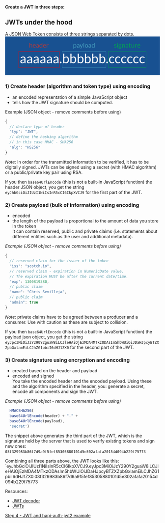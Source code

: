 #### Create a JWT in three steps:

## JWTs under the hood

A JSON Web Token consists of three strings separated by dots.
![JWT structure](./imgs/jwt_structure.png)

### 1) Create header (algorithm and token type) using encoding
- an encoded representation of a simple JavaScript object
- tells how the JWT signature should be computed.

Example (JSON object - remove comments before using)
```javascript
{
  // declare type of header
  "typ": "JWT",
  // define the hashing algorithm
  // in this case HMAC - SHA256
  "alg": "HS256"
}
```
*Note*: In order for the transmitted information to be verified, it has to be digitally signed. JWTs can be signed using a secret (with HMAC algorithm) or a public/private key pair using RSA.

If you then `base64UrlEncode` (this is not a built-in JavaScript function) the header JSON object, you get the string `eyJhbGciOiJIUzI1NiIsInR5cCI6IkpXVCJ9` for the first part of the JWT.

### 2) Create payload (bulk of information) using encoding

- encoded
- the length of the payload is proportional to the amount of data you store in the token  
It can contain reserved, public and private claims (i.e. statements about different entities such as the user and additional metadata).  

*Example (JSON object - remove comments before using)*
```javascript
{
  // reserved claim for the issuer of the token
  "iss": "scotch.io",
  // reserved claim - expiration in NumericDate value.
  // The expiration MUST be after the current date/time.
  "exp": 1300819380,
  // public claim
  "name": "Chris Sevilleja",
  // public claim
  "admin": true
}
```
*Note*: private claims have to be agreed between a producer and a consumer. Use with caution as these are subject to collision.

If you then `base64UrlEncode` (this is not a built-in JavaScript function) the payload json object, you get the string `eyJpc3MiOiJzY290Y2guaW8iLCJleHAiOjEzMDA4MTkzODAsIm5hbWUiOiJDaHJpcyBTZXZpbGxlamEiLCJhZG1pbiI6dHJ1ZX0` for the second part of the JWT.

### 3) Create signature using encryption and encoding
- created based on the header and payload
- encoded and signed  
You take the encoded header and the encoded payload. Using these and the algorithm specified in the header, you: generate a secret, encode all components and sign the JWT.

*Example (JSON object - remove comments before using)*   
```javascript
  HMACSHA256(
  base64UrlEncode(header) + "." +
  base64UrlEncode(payload),
  'secret')
```
The snippet above generates the third part of the JWT, which is the signature held by the server that is used to verify existing tokens and sign new ones: `03f329983b86f7d9a9f5fef85305880101d5e302afafa20154d094b229f75773`

Combining all three parts above, the JWT looks like this:
`eyJhbGciOiJIUzI1NiIsInR5cCI6IkpXVCJ9.eyJpc3MiOiJzY290Y2guaW8iLCJleHAiOjEzMDA4MTkzODAsIm5hbWUiOiJDaHJpcyBTZXZpbGxlamEiLCJhZG1pbiI6dHJ1ZX0.03f329983b86f7d9a9f5fef85305880101d5e302afafa20154d094b229f75773

Resources:
- [JWT decoder](https://jwt.io/)
- [JWTs](https://jwt.io/introduction/)

[Step 4 - JWT and hapi-auth-jwt2 example](./Step4.md)
